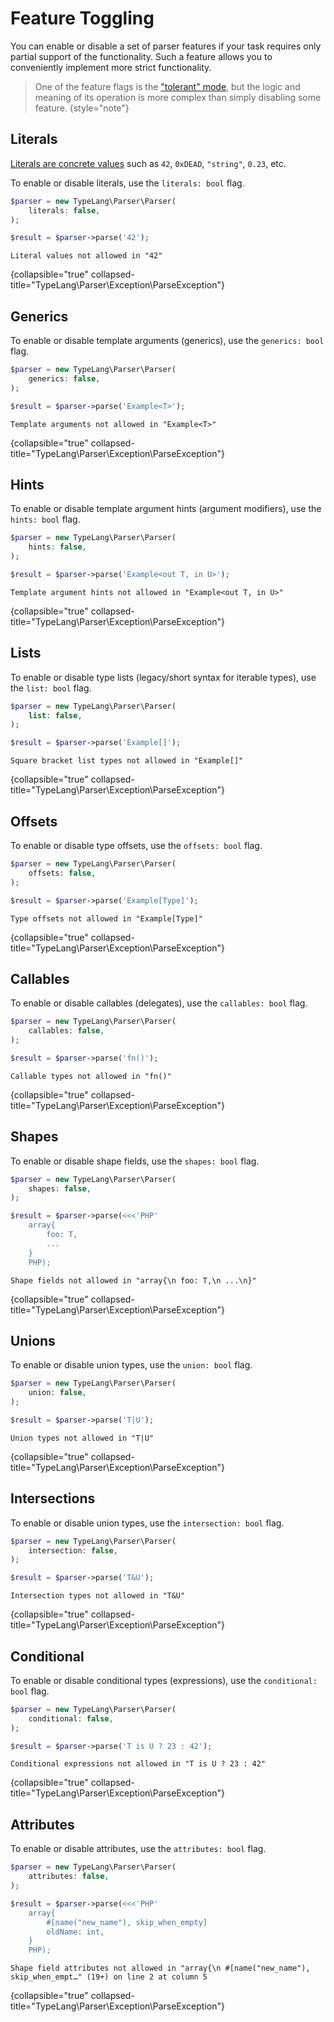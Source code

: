 # Feature Toggling

<primary-label ref="parser-component"/>
<show-structure for="chapter" depth="2"/>

You can enable or disable a set of parser features if your task requires only
partial support of the functionality. Such a feature allows you to conveniently
implement more strict functionality.

> One of the feature flags is the ["tolerant" mode](tolerant-mode.md),
> but the logic and meaning of its operation is more complex than simply
> disabling some feature.
> {style="note"}

## Literals

[Literals are concrete values](literal-types.md) such as `42`, `0xDEAD`, 
`"string"`, `0.23`, etc.

To enable or disable literals, use the `literals: bool` flag.

```php
$parser = new TypeLang\Parser\Parser(
    literals: false,
);

$result = $parser->parse('42');
```

```
Literal values not allowed in "42"
```
{collapsible="true" collapsed-title="TypeLang\Parser\Exception\ParseException"}

## Generics

To enable or disable template arguments (generics), use
the `generics: bool` flag.

```php
$parser = new TypeLang\Parser\Parser(
    generics: false,
);

$result = $parser->parse('Example<T>');
```

```
Template arguments not allowed in "Example<T>"
```
{collapsible="true" collapsed-title="TypeLang\Parser\Exception\ParseException"}

## Hints

To enable or disable template argument hints (argument modifiers), use the 
`hints: bool` flag.

```php
$parser = new TypeLang\Parser\Parser(
    hints: false,
);

$result = $parser->parse('Example<out T, in U>');
```

```
Template argument hints not allowed in "Example<out T, in U>"
```
{collapsible="true" collapsed-title="TypeLang\Parser\Exception\ParseException"}

## Lists

To enable or disable type lists (legacy/short syntax for iterable types), use
the `list: bool` flag.

```php
$parser = new TypeLang\Parser\Parser(
    list: false,
);

$result = $parser->parse('Example[]');
```

```
Square bracket list types not allowed in "Example[]"
```
{collapsible="true" collapsed-title="TypeLang\Parser\Exception\ParseException"}

## Offsets

<secondary-label ref="tl1.4"/>

To enable or disable type offsets, use the `offsets: bool` flag.

```php
$parser = new TypeLang\Parser\Parser(
    offsets: false,
);

$result = $parser->parse('Example[Type]');
```

```
Type offsets not allowed in "Example[Type]"
```
{collapsible="true" collapsed-title="TypeLang\Parser\Exception\ParseException"}


## Callables

To enable or disable callables (delegates), use the `callables: bool` flag.

```php
$parser = new TypeLang\Parser\Parser(
    callables: false,
);

$result = $parser->parse('fn()');
```

```
Callable types not allowed in "fn()"
```
{collapsible="true" collapsed-title="TypeLang\Parser\Exception\ParseException"}

## Shapes

To enable or disable shape fields, use the `shapes: bool` flag.

```php
$parser = new TypeLang\Parser\Parser(
    shapes: false,
);

$result = $parser->parse(<<<'PHP'
    array{
        foo: T,
        ...
    }
    PHP);
```

```
Shape fields not allowed in "array{\n foo: T,\n ...\n}"
```
{collapsible="true" collapsed-title="TypeLang\Parser\Exception\ParseException"}

## Unions

To enable or disable union types, use the `union: bool` flag.

```php
$parser = new TypeLang\Parser\Parser(
    union: false,
);

$result = $parser->parse('T|U');
```

```
Union types not allowed in "T|U"
```
{collapsible="true" collapsed-title="TypeLang\Parser\Exception\ParseException"}

## Intersections

To enable or disable union types, use the `intersection: bool` flag.

```php
$parser = new TypeLang\Parser\Parser(
    intersection: false,
);

$result = $parser->parse('T&U');
```

```
Intersection types not allowed in "T&U"
```
{collapsible="true" collapsed-title="TypeLang\Parser\Exception\ParseException"}

## Conditional

To enable or disable conditional types (expressions), use the `conditional: bool` flag.

```php
$parser = new TypeLang\Parser\Parser(
    conditional: false,
);

$result = $parser->parse('T is U ? 23 : 42');
```

```
Conditional expressions not allowed in "T is U ? 23 : 42"
```
{collapsible="true" collapsed-title="TypeLang\Parser\Exception\ParseException"}

## Attributes

To enable or disable attributes, use the `attributes: bool` flag.

```php
$parser = new TypeLang\Parser\Parser(
    attributes: false,
);

$result = $parser->parse(<<<'PHP'
    array{
        #[name("new_name"), skip_when_empty]
        oldName: int,
    }
    PHP);
```

```
Shape field attributes not allowed in "array{\n #[name("new_name"),
skip_when_empt…" (19+) on line 2 at column 5
```
{collapsible="true" collapsed-title="TypeLang\Parser\Exception\ParseException"}
